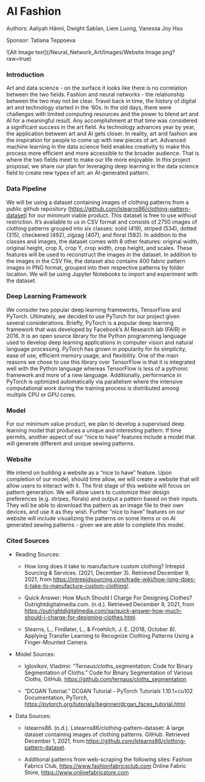 # AI Fashion
Authors: Aaliyah Hänni, Dwight Sablan, Liem Luong, Vanessa Joy Hsu

Sponsor: Tatiana Teppoeva

![Alt Image text](/Neural_Network_Art/Images/Website Image.png?raw=true)

### Introduction
Art and data science - on the surface it looks like there is no correlation between the two fields. Fashion and neural networks - the relationship between the two may not be clear. Travel back in time, the history of digital art and technology started in the ‘60s. In the old days, there were challenges with limited computing resources and the power to blend art and AI for a meaningful result. Any accomplishment at that time was considered a significant success in the art field. As technology advances year by year, the application between art and AI gets closer. In reality, art and fashion are the inspiration for people to come up with new pieces of art. Advanced machine learning in the data science field enables creativity to make this process more efficient and more accessible to the broader audience. That is where the two fields meet to make our life more enjoyable. In this project proposal, we share our plan for leveraging deep learning in the data science field to create new types of art: an AI-generated pattern. 

### Data Pipeline
We will be using a dataset containing images of clothing patterns from a public github repository (https://github.com/lstearns86/clothing-pattern-dataset) for our minimum viable product. This dataset is free to use without restriction. It’s available to us in CSV format and consists of 2750 images of clothing patterns grouped into six classes: solid (419), striped (534), dotted (315), checkered (492), zigzag (407), and floral (582). In addition to the classes and images, the dataset comes with 8 other features: original width, original height, crop X, crop Y, crop width, crop height, and scales. These features will be used to reconstruct the images in the dataset. In addition to the images in the CSV file, the dataset also contains 400 fabric pattern images in PNG format, grouped into their respective patterns by folder location. We will be using Jupyter Notebooks to import and experiment with the dataset.

### Deep Learning Framework
We consider two popular deep learning frameworks, TensorFlow and PyTorch. Ultimately, we decided to use PyTorch for our project given several considerations. Briefly, PyTorch is a popular deep learning framework that was developed by Facebook’s AI Research lab (FAIR) in 2016. It is an open source library for the Python programming language used to develop deep learning applications in computer vision and natural language processing. PyTorch has grown in popularity for its simplicity, ease of use, efficient memory usage, and flexibility. One of the main reasons we chose to use this library over TensorFlow is that it is integrated well with the Python language whereas TensorFlow is less of a pythonic framework and more of a new language. Additionally, performance in PyTorch is optimized automatically via parallelism where the intensive computational work during the training process is distributed among multiple CPU or GPU cores.

### Model 
For our minimum value product, we plan to develop a supervised deep learning model that produces a unique and interesting pattern.  If time permits, another aspect of our “nice to have” features include a model that will generate different and unique sewing patterns. 

### Website 
We intend on building a website as a “nice to have” feature. Upon completion of our model, should time allow, we will create a website that will allow users to interact with it. The first stage of this website will focus on pattern generation. We will allow users to customize their design preferences (e.g. stripes, florals) and output a pattern based on their inputs. They will be able to download the pattern as an image file to their own devices, and use it as they wish. Further “nice to have” features on our website will include visualizing the patterns on some items or on AI generated sewing patterns - given we are able to complete this model.

### Cited Sources
* Reading Sources:
  * How long does it take to manufacture custom clothing? Intrepid Sourcing & Services. (2021, December 3). Retrieved December 9, 2021, from https://intrepidsourcing.com/trade-wiki/how-long-does-it-take-to-manufacture-custom-clothing/.

  * Quick Answer: How Much Should I Charge For Designing Clothes? Outrightdigitalmedia.com. (n.d.). Retrieved December 9, 2021, from https://outrightdigitalmedia.com/qa/quick-answer-how-much-should-i-charge-for-designing-clothes.html. 

  * Stearns, L., Findlater, L., & Froehlich, J. E. (2018, October 8). Applying Transfer Learning to Recognize Clothing Patterns Using a Finger-Mounted Camera. 

* Model Sources:
  * Iglovikov, Vladimir. “Ternaus/cloths_segmentation: Code for Binary Segmentation of Cloths.” Code for Binary Segmentation of Various Cloths, GitHub, https://github.com/ternaus/cloths_segmentation. 

  * “DCGAN Tutorial.” DCGAN Tutorial - PyTorch Tutorials 1.10.1+cu102 Documentation, PyTorch, https://pytorch.org/tutorials/beginner/dcgan_faces_tutorial.html.

* Data Sources:
  * lstearns86. (n.d.). Lstearns86/clothing-pattern-dataset: A large dataset containing images of clothing patterns. GitHub. Retrieved December 1, 2021, from https://github.com/lstearns86/clothing-pattern-dataset. 

  * Additional patterns from web-scraping the following sites:
Fashion Fabrics Club, https://www.fashionfabricsclub.com
Online Fabric Store, https://www.onlinefabricstore.com


